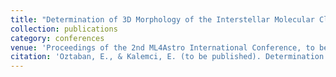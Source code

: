 ```yaml
---
title: "Determination of 3D Morphology of the Interstellar Molecular Clouds with Machine Learning"
collection: publications
category: conferences
venue: 'Proceedings of the 2nd ML4Astro International Conference, to be published in 2015'
citation: 'Oztaban, E., & Kalemci, E. (to be published). Determination of 3D Morphology of the Interstellar Molecular Clouds with Machine Learning. Machine Learning for Astrophysics: Proceedings of the 2nd ML4Astro International Conference 8-12 July 2024. Springer Nature, (2025)'
---
```

